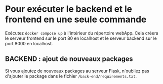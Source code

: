 # Pour exécuter le backend et le frontend en une seule commande

Exécutez `docker compose up` à l'intérieur du répertoire webApp. Cela créera le serveur frontend sur le port 80 en localhost et le serveur backend sur le port 8000 en localhost.

## BACKEND : ajout de nouveaux packages
Si vous ajoutez de nouveaux packages au serveur Flask, n'oubliez pas d'ajouter le package dans le fichier `/back-end/requirements.txt`.